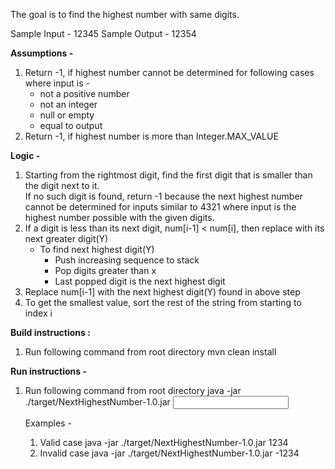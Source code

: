The goal is to find the highest number with same digits.

Sample Input - 12345
Sample Output - 12354

**Assumptions -**

1. Return -1, if highest number cannot be determined for following cases where input is -
    * not a positive number
    * not an integer
    * null or empty
    * equal to output
2. Return -1, if highest number is more than Integer.MAX_VALUE

**Logic -**

1. Starting from the rightmost digit, find the first digit that is smaller than the digit next to it.  
   If no such digit is found, return -1 because the next highest number cannot be determined for 
   inputs similar to 4321 where input is the highest number possible with the given digits.
2. If a digit is less than its next digit, num[i-1] < num[i], then replace with its next greater digit(Y)
    * To find next highest digit(Y)
        * Push increasing sequence to stack
        * Pop digits greater than x
        * Last popped digit is the next highest digit
3. Replace num[i-1] with the next highest digit(Y) found in above step
4. To get the smallest value, sort the rest of the string from starting to index i

**Build instructions :**

1. Run following command from root directory
    mvn clean install

**Run instructions -**

1. Run following command from root directory
    java -jar ./target/NextHighestNumber-1.0.jar <input>
    
    Examples - 
    1. Valid case 
        java -jar ./target/NextHighestNumber-1.0.jar 1234
    2. Invalid case
        java -jar ./target/NextHighestNumber-1.0.jar -1234
    

